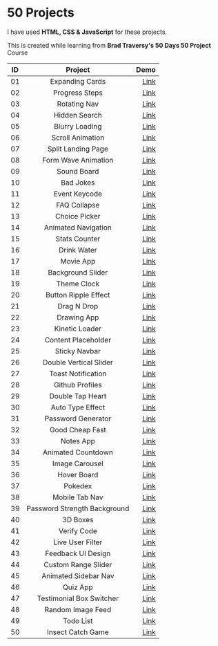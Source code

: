 # 50 Projects

I have used **HTML, CSS & JavaScript** for these projects.

This is created while learning from **Brad Traversy's 50 Days 50 Project** Course

| ID  |           Project            |                                                                               Demo |
| --- | :--------------------------: | ---------------------------------------------------------------------------------: |
| 01  |       Expanding Cards        |              [Link](https://rahul-3-real.github.io/50-projects/01-expanding-cards) |
| 02  |        Progress Steps        |               [Link](https://rahul-3-real.github.io/50-projects/02-progress-steps) |
| 03  |         Rotating Nav         |                 [Link](https://rahul-3-real.github.io/50-projects/03-rotating-nav) |
| 04  |        Hidden Search         |                [Link](https://rahul-3-real.github.io/50-projects/04-hidden-search) |
| 05  |        Blurry Loading        |               [Link](https://rahul-3-real.github.io/50-projects/05-blurry-loading) |
| 06  |       Scroll Animation       |             [Link](https://rahul-3-real.github.io/50-projects/06-scroll-animation) |
| 07  |      Split Landing Page      |           [Link](https://rahul-3-real.github.io/50-projects/07-split-landing-page) |
| 08  |     Form Wave Animation      |          [Link](https://rahul-3-real.github.io/50-projects/08-form-wave-animation) |
| 09  |         Sound Board          |                  [Link](https://rahul-3-real.github.io/50-projects/09-sound-board) |
| 10  |          Bad Jokes           |                    [Link](https://rahul-3-real.github.io/50-projects/10-bad-jokes) |
| 11  |        Event Keycode         |                [Link](https://rahul-3-real.github.io/50-projects/11-event-keycode) |
| 12  |         FAQ Collapse         |                 [Link](https://rahul-3-real.github.io/50-projects/12-faq-collapse) |
| 13  |        Choice Picker         |                [Link](https://rahul-3-real.github.io/50-projects/13-choice-picker) |
| 14  |     Animated Navigation      |          [Link](https://rahul-3-real.github.io/50-projects/14-animated-navigation) |
| 15  |        Stats Counter         |                [Link](https://rahul-3-real.github.io/50-projects/15-stats-counter) |
| 16  |         Drink Water          |                  [Link](https://rahul-3-real.github.io/50-projects/16-drink-water) |
| 17  |          Movie App           |                    [Link](https://rahul-3-real.github.io/50-projects/17-movie-app) |
| 18  |      Background Slider       |            [Link](https://rahul-3-real.github.io/50-projects/18-background-slider) |
| 19  |         Theme Clock          |                  [Link](https://rahul-3-real.github.io/50-projects/19-theme-clock) |
| 20  |     Button Ripple Effect     |         [Link](https://rahul-3-real.github.io/50-projects/20-button-ripple-effect) |
| 21  |         Drag N Drop          |                  [Link](https://rahul-3-real.github.io/50-projects/21-drag-n-drop) |
| 22  |         Drawing App          |                  [Link](https://rahul-3-real.github.io/50-projects/22-drawing-app) |
| 23  |        Kinetic Loader        |               [Link](https://rahul-3-real.github.io/50-projects/23-kinetic-loader) |
| 24  |     Content Placeholder      |          [Link](https://rahul-3-real.github.io/50-projects/24-content-placeholder) |
| 25  |        Sticky Navbar         |                [Link](https://rahul-3-real.github.io/50-projects/25-sticky-navbar) |
| 26  |    Double Vertical Slider    |       [Link](https://rahul-3-real.github.io/50-projects/26-double-vertical-slider) |
| 27  |      Toast Notification      |           [Link](https://rahul-3-real.github.io/50-projects/27-toast-notification) |
| 28  |       Github Profiles        |              [Link](https://rahul-3-real.github.io/50-projects/28-github-profiles) |
| 29  |       Double Tap Heart       |             [Link](https://rahul-3-real.github.io/50-projects/29-double-tap-heart) |
| 30  |       Auto Type Effect       |             [Link](https://rahul-3-real.github.io/50-projects/30-auto-type-effect) |
| 31  |      Password Generator      |           [Link](https://rahul-3-real.github.io/50-projects/31-password-generator) |
| 32  |       Good Cheap Fast        |              [Link](https://rahul-3-real.github.io/50-projects/32-good-cheap-fast) |
| 33  |          Notes App           |                    [Link](https://rahul-3-real.github.io/50-projects/33-notes-app) |
| 34  |      Animated Countdown      |           [Link](https://rahul-3-real.github.io/50-projects/34-animated-countdown) |
| 35  |        Image Carousel        |               [Link](https://rahul-3-real.github.io/50-projects/35-image-carousel) |
| 36  |         Hover Board          |                  [Link](https://rahul-3-real.github.io/50-projects/36-hover-board) |
| 37  |           Pokedex            |                      [Link](https://rahul-3-real.github.io/50-projects/37-pokedex) |
| 38  |        Mobile Tab Nav        |               [Link](https://rahul-3-real.github.io/50-projects/38-mobile-tab-nav) |
| 39  | Password Strength Background | [Link](https://rahul-3-real.github.io/50-projects/39-password-strength-background) |
| 40  |           3D Boxes           |                     [Link](https://rahul-3-real.github.io/50-projects/40-3d-boxes) |
| 41  |         Verify Code          |                  [Link](https://rahul-3-real.github.io/50-projects/41-verify-code) |
| 42  |       Live User Filter       |             [Link](https://rahul-3-real.github.io/50-projects/42-live-user-filter) |
| 43  |      Feedback UI Design      |           [Link](https://rahul-3-real.github.io/50-projects/43-feedback-ui-design) |
| 44  |     Custom Range Slider      |          [Link](https://rahul-3-real.github.io/50-projects/44-custom-range-slider) |
| 45  |     Animated Sidebar Nav     |             [Link](https://rahul-3-real.github.io/50-projects/45-animated-sidenav) |
| 46  |           Quiz App           |                     [Link](https://rahul-3-real.github.io/50-projects/46-quiz-app) |
| 47  |   Testimonial Box Switcher   |     [Link](https://rahul-3-real.github.io/50-projects/47-testimonial-box-switcher) |
| 48  |      Random Image Feed       |            [Link](https://rahul-3-real.github.io/50-projects/48-random-image-feed) |
| 49  |          Todo List           |                    [Link](https://rahul-3-real.github.io/50-projects/49-todo-list) |
| 50  |      Insect Catch Game       |            [Link](https://rahul-3-real.github.io/50-projects/50-insect-catch-game) |
